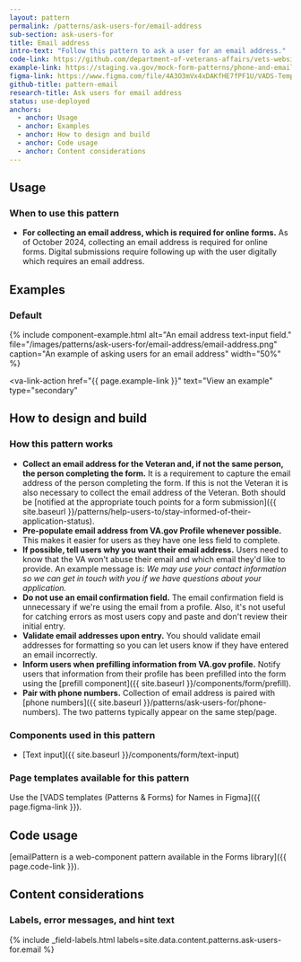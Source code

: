 ```yaml
---
layout: pattern
permalink: /patterns/ask-users-for/email-address
sub-section: ask-users-for
title: Email address
intro-text: "Follow this pattern to ask a user for an email address."
code-link: https://github.com/department-of-veterans-affairs/vets-website/blob/main/src/platform/forms-system/src/js/web-component-patterns/emailPattern.jsx
example-link: https://staging.va.gov/mock-form-patterns/phone-and-email-address
figma-link: https://www.figma.com/file/4A3O3mVx4xDAKfHE7fPF1U/VADS-Templates-(Patterns-%26-Forms)?type=design&node-id=2987%3A39070&mode=design&t=Y0LWxs33fRITMh6x-1
github-title: pattern-email
research-title: Ask users for email address
status: use-deployed
anchors:
  - anchor: Usage
  - anchor: Examples
  - anchor: How to design and build
  - anchor: Code usage
  - anchor: Content considerations
---
```


## Usage

### When to use this pattern

* **For collecting an email address, which is required for online forms.** As of October 2024, collecting an email address is required for online forms. Digital submissions require following up with the user digitally which requires an email address.

## Examples

### Default

{% include component-example.html alt="An email address text-input field." file="/images/patterns/ask-users-for/email-address/email-address.png" caption="An example of asking users for an email address" width="50%" %}

<va-link-action
  href="{{ page.example-link }}"
  text="View an example"
  type="secondary"
></va-link-action>

## How to design and build

### How this pattern works

* **Collect an email address for the Veteran and, if not the same person, the person completing the form.** It is a requirement to capture the email address of the person completing the form. If this is not the Veteran it is also necessary to collect the email address of the Veteran. Both should be [notified at the appropriate touch points for a form submission]({{ site.baseurl }}/patterns/help-users-to/stay-informed-of-their-application-status).
* **Pre-populate email address from VA.gov Profile whenever possible.** This makes it easier for users as they have one less field to complete.
* **If possible, tell users why you want their email address.** Users need to know that the VA won't abuse their email and which email they'd like to provide. An example message is: *We may use your contact information so we can get in touch with you if we have questions about your application.*
* **Do not use an email confirmation field.** The email confirmation field is unnecessary if we're using the email from a profile. Also, it's not useful for catching errors as most users copy and paste and don't review their initial entry.
* **Validate email addresses upon entry.** You should validate email addresses for formatting so you can let users know if they have entered an email incorrectly.
* **Inform users when prefilling information from VA.gov profile.** Notify users that information from their profile has been prefilled into the form using the [prefill component]({{ site.baseurl }}/components/form/prefill).
* **Pair with phone numbers.** Collection of email address is paired with [phone numbers]({{ site.baseurl }}/patterns/ask-users-for/phone-numbers). The two patterns typically appear on the same step/page.

### Components used in this pattern

* [Text input]({{ site.baseurl }}/components/form/text-input)

### Page templates available for this pattern

Use the [VADS templates (Patterns & Forms) for Names in Figma]({{ page.figma-link }}).

## Code usage

[emailPattern is a web-component pattern available in the Forms library]({{ page.code-link }}).

## Content considerations

### Labels, error messages, and hint text

{% include _field-labels.html labels=site.data.content.patterns.ask-users-for.email %}